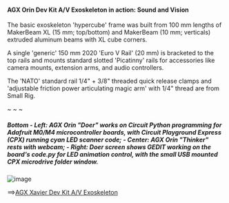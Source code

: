 #### **AGX Orin Dev Kit A/V Exoskeleton in action: Sound and Vision**

The basic exoskeleton 'hypercube' frame was built from 100 mm lengths of MakerBeam XL (15 mm; top/bottom) and MakerBeam (10 mm; verticals) extruded aluminum beams with XL cube corners.

A single 'generic' 150 mm 2020 'Euro V Rail' (20 mm) is bracketed to the top rails and mounts standard slotted 'Picatinny' rails for accessories like camera mounts, extension arms, and audio controllers.

The 'NATO' standard rail 1/4" + 3/8" threaded quick release clamps and 'adjustable friction power articulating magic arm' with 1/4" thread are from Small Rig.

~ ~ ~
##### Bottom - *Left:* AGX Orin "Doer" works on Circuit Python programming for Adafruit M0/M4 microcontroller boards, with Circuit Playground Express (CPX) running cyan LED scanner code; - *Center:* AGX Orin "Thinker" rests with webcam; - *Right:* Doer screen shows GEDIT working on the board's *code.py* for LED animation control, with the small USB mounted CPX microdrive folder window. 
![image](https://github.com/rtrelease/Jetson-Symbolics-Neuromorphics/assets/71346897/750dd15e-d671-41a7-afeb-0b4bc8fe4258)

==>[AGX Xavier Dev Kit A/V Exoskeleton](https://github.com/rtrelease/Jetson-Symbolics/blob/main/NS-SOTA-2021.md)
